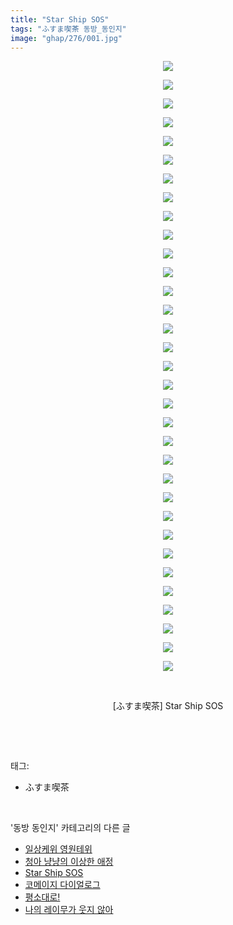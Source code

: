```yaml
---
title: "Star Ship SOS"
tags: "ふすま喫茶 동방_동인지"
image: "ghap/276/001.jpg"
---
```

<div class="article">
<p style="text-align: center; clear: none; float: none;"><img src="{{ site.nasurl }}/ghap/276/001.jpg"/></p>
<p style="text-align: center; clear: none; float: none;"><img src="{{ site.nasurl }}/ghap/276/002.jpg"/></p>
<p style="text-align: center; clear: none; float: none;"><img src="{{ site.nasurl }}/ghap/276/003.jpg"/></p>
<p style="text-align: center; clear: none; float: none;"><img src="{{ site.nasurl }}/ghap/276/004.jpg"/></p>
<p style="text-align: center; clear: none; float: none;"><img src="{{ site.nasurl }}/ghap/276/005.jpg"/></p>
<p style="text-align: center; clear: none; float: none;"><img src="{{ site.nasurl }}/ghap/276/006.jpg"/></p>
<p style="text-align: center; clear: none; float: none;"><img src="{{ site.nasurl }}/ghap/276/007.jpg"/></p>
<p style="text-align: center; clear: none; float: none;"><img src="{{ site.nasurl }}/ghap/276/008.jpg"/></p>
<p style="text-align: center; clear: none; float: none;"><img src="{{ site.nasurl }}/ghap/276/009.jpg"/></p>
<p style="text-align: center; clear: none; float: none;"><img src="{{ site.nasurl }}/ghap/276/010.jpg"/></p>
<p style="text-align: center; clear: none; float: none;"><img src="{{ site.nasurl }}/ghap/276/011.jpg"/></p>
<p style="text-align: center; clear: none; float: none;"><img src="{{ site.nasurl }}/ghap/276/012.jpg"/></p>
<p style="text-align: center; clear: none; float: none;"><img src="{{ site.nasurl }}/ghap/276/013.jpg"/></p>
<p style="text-align: center; clear: none; float: none;"><img src="{{ site.nasurl }}/ghap/276/014.jpg"/></p>
<p style="text-align: center; clear: none; float: none;"><img src="{{ site.nasurl }}/ghap/276/015.jpg"/></p>
<p style="text-align: center; clear: none; float: none;"><img src="{{ site.nasurl }}/ghap/276/016.jpg"/></p>
<p style="text-align: center; clear: none; float: none;"><img src="{{ site.nasurl }}/ghap/276/017.jpg"/></p>
<p style="text-align: center; clear: none; float: none;"><img src="{{ site.nasurl }}/ghap/276/018.jpg"/></p>
<p style="text-align: center; clear: none; float: none;"><img src="{{ site.nasurl }}/ghap/276/019.jpg"/></p>
<p style="text-align: center; clear: none; float: none;"><img src="{{ site.nasurl }}/ghap/276/020.jpg"/></p>
<p style="text-align: center; clear: none; float: none;"><img src="{{ site.nasurl }}/ghap/276/021.jpg"/></p>
<p style="text-align: center; clear: none; float: none;"><img src="{{ site.nasurl }}/ghap/276/022.jpg"/></p>
<p style="text-align: center; clear: none; float: none;"><img src="{{ site.nasurl }}/ghap/276/023.jpg"/></p>
<p style="text-align: center; clear: none; float: none;"><img src="{{ site.nasurl }}/ghap/276/024.jpg"/></p>
<p style="text-align: center; clear: none; float: none;"><img src="{{ site.nasurl }}/ghap/276/025.jpg"/></p>
<p style="text-align: center; clear: none; float: none;"><img src="{{ site.nasurl }}/ghap/276/026.jpg"/></p>
<p style="text-align: center; clear: none; float: none;"><img src="{{ site.nasurl }}/ghap/276/027.jpg"/></p>
<p style="text-align: center; clear: none; float: none;"><img src="{{ site.nasurl }}/ghap/276/028.jpg"/></p>
<p style="text-align: center; clear: none; float: none;"><img src="{{ site.nasurl }}/ghap/276/029.jpg"/></p>
<p style="text-align: center; clear: none; float: none;"><img src="{{ site.nasurl }}/ghap/276/030.jpg"/></p>
<p style="text-align: center; clear: none; float: none;"><img src="{{ site.nasurl }}/ghap/276/031.jpg"/></p>
<p style="text-align: center; clear: none; float: none;"><img src="{{ site.nasurl }}/ghap/276/032.jpg"/></p>
<p style="text-align: center; clear: none; float: none;"><img src="{{ site.nasurl }}/ghap/276/033.jpg"/></p>
<p style="text-align: center; clear: none; float: none;"><br/></p>
<p style="text-align: center; clear: none; float: none;">[ふすま喫茶] Star Ship SOS</p>
<p><br/></p>
</div><br/>
<div class="tagTrail">
<p>태그: </p>
<ul>
<li>ふすま喫茶</li>
</ul>
</div><br/>
<div class="another">
<p>'동방 동인지' 카테고리의 다른 글</p>
<ul>
<li><a href="/2016-06-19-ghap_278">일상케위 영원테위</a></li>
<li><a href="/2016-06-19-ghap_277">청아 냥냥의 이상한 애정</a></li>
<li><a href="/2016-06-19-ghap_276">Star Ship SOS</a></li>
<li><a href="/2016-06-19-ghap_275">코메이지 다이얼로그</a></li>
<li><a href="/2016-06-19-ghap_274">평소대로!</a></li>
<li><a href="/2016-06-19-ghap_273">나의 레이무가 웃지 않아</a></li>
</ul>
</div><br/>
<div class="cb_module cb_fluid">
<div class="cb_wrt cb_profile">
</div><!-- commentList close -->
</div><br/>
